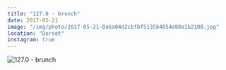 ```yaml
---
title: "127.0 - brunch"
date: 2017-05-21
image: "/img/photo/2017-05-21-0a6a04d2cbfbf5135b4054e80a1b2100.jpg"
location: "Dorset"
instagram: true
---
```


![127.0 - brunch](/img/photo/2017-05-21-0a6a04d2cbfbf5135b4054e80a1b2100.jpg)
